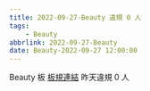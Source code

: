 ```yaml
---
title: 2022-09-27-Beauty 違規 0 人
tags:
    - Beauty
abbrlink: 2022-09-27-Beauty
date: Beauty-2022-09-27 12:00:00
---
```

Beauty 板 [板規連結](https://www.ptt.cc/bbs/Beauty/M.1630069980.A.84B.html)
昨天違規 0 人
